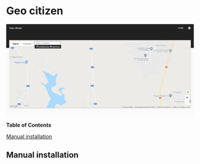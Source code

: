 # Geo citizen

![Alt text](img/index.jpg?raw=true "Main page")

**Table of Contents**  

[Manual installation](#Manual_installation)  
    

## Manual installation

